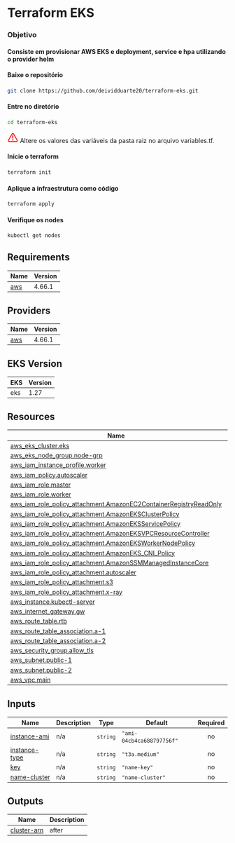 # Terraform EKS

### Objetivo

#### Consiste em provisionar AWS EKS e deployment, service e hpa utilizando o provider helm

#### Baixe o repositório
```bash
git clone https://github.com/deividduarte20/terraform-eks.git
```

#### Entre no diretório

```bash
cd terraform-eks
```

<img src=img/warning2.png width=25 height=25 /> Altere os valores das variáveis da pasta raiz no arquivo variables.tf.

#### Inicie o terraform

```bash
terraform init
```

#### Aplique a infraestrutura como código

```bash
terraform apply
```

#### Verifique os nodes
```bash
kubectl get nodes
```

## Requirements

| Name | Version |
|------|---------|
| <a name="requirement_aws"></a> [aws](#requirement\_aws) | 4.66.1 |

## Providers

| Name | Version |
|------|---------|
| <a name="provider_aws"></a> [aws](#provider\_aws) | 4.66.1 |

## EKS Version

| EKS  | Version  |
|------|---------|
| eks  |  1.27   |


## Resources

| Name | Type |
|------|------|
| [aws_eks_cluster.eks](https://registry.terraform.io/providers/hashicorp/aws/4.66.1/docs/resources/eks_cluster) | resource |
| [aws_eks_node_group.node-grp](https://registry.terraform.io/providers/hashicorp/aws/4.66.1/docs/resources/eks_node_group) | resource |
| [aws_iam_instance_profile.worker](https://registry.terraform.io/providers/hashicorp/aws/4.66.1/docs/resources/iam_instance_profile) | resource |
| [aws_iam_policy.autoscaler](https://registry.terraform.io/providers/hashicorp/aws/4.66.1/docs/resources/iam_policy) | resource |
| [aws_iam_role.master](https://registry.terraform.io/providers/hashicorp/aws/4.66.1/docs/resources/iam_role) | resource |
| [aws_iam_role.worker](https://registry.terraform.io/providers/hashicorp/aws/4.66.1/docs/resources/iam_role) | resource |
| [aws_iam_role_policy_attachment.AmazonEC2ContainerRegistryReadOnly](https://registry.terraform.io/providers/hashicorp/aws/4.66.1/docs/resources/iam_role_policy_attachment) | resource |
| [aws_iam_role_policy_attachment.AmazonEKSClusterPolicy](https://registry.terraform.io/providers/hashicorp/aws/4.66.1/docs/resources/iam_role_policy_attachment) | resource |
| [aws_iam_role_policy_attachment.AmazonEKSServicePolicy](https://registry.terraform.io/providers/hashicorp/aws/4.66.1/docs/resources/iam_role_policy_attachment) | resource |
| [aws_iam_role_policy_attachment.AmazonEKSVPCResourceController](https://registry.terraform.io/providers/hashicorp/aws/4.66.1/docs/resources/iam_role_policy_attachment) | resource |
| [aws_iam_role_policy_attachment.AmazonEKSWorkerNodePolicy](https://registry.terraform.io/providers/hashicorp/aws/4.66.1/docs/resources/iam_role_policy_attachment) | resource |
| [aws_iam_role_policy_attachment.AmazonEKS_CNI_Policy](https://registry.terraform.io/providers/hashicorp/aws/4.66.1/docs/resources/iam_role_policy_attachment) | resource |
| [aws_iam_role_policy_attachment.AmazonSSMManagedInstanceCore](https://registry.terraform.io/providers/hashicorp/aws/4.66.1/docs/resources/iam_role_policy_attachment) | resource |
| [aws_iam_role_policy_attachment.autoscaler](https://registry.terraform.io/providers/hashicorp/aws/4.66.1/docs/resources/iam_role_policy_attachment) | resource |
| [aws_iam_role_policy_attachment.s3](https://registry.terraform.io/providers/hashicorp/aws/4.66.1/docs/resources/iam_role_policy_attachment) | resource |
| [aws_iam_role_policy_attachment.x-ray](https://registry.terraform.io/providers/hashicorp/aws/4.66.1/docs/resources/iam_role_policy_attachment) | resource |
| [aws_instance.kubectl-server](https://registry.terraform.io/providers/hashicorp/aws/4.66.1/docs/resources/instance) | resource |
| [aws_internet_gateway.gw](https://registry.terraform.io/providers/hashicorp/aws/4.66.1/docs/resources/internet_gateway) | resource |
| [aws_route_table.rtb](https://registry.terraform.io/providers/hashicorp/aws/4.66.1/docs/resources/route_table) | resource |
| [aws_route_table_association.a-1](https://registry.terraform.io/providers/hashicorp/aws/4.66.1/docs/resources/route_table_association) | resource |
| [aws_route_table_association.a-2](https://registry.terraform.io/providers/hashicorp/aws/4.66.1/docs/resources/route_table_association) | resource |
| [aws_security_group.allow_tls](https://registry.terraform.io/providers/hashicorp/aws/4.66.1/docs/resources/security_group) | resource |
| [aws_subnet.public-1](https://registry.terraform.io/providers/hashicorp/aws/4.66.1/docs/resources/subnet) | resource |
| [aws_subnet.public-2](https://registry.terraform.io/providers/hashicorp/aws/4.66.1/docs/resources/subnet) | resource |
| [aws_vpc.main](https://registry.terraform.io/providers/hashicorp/aws/4.66.1/docs/resources/vpc) | resource |

## Inputs

| Name | Description | Type | Default | Required |
|------|-------------|------|---------|:--------:|
| <a name="input_instance-ami"></a> [instance-ami](#input\_instance-ami) | n/a | `string` | `"ami-04cb4ca688797756f"` | no |
| <a name="input_instance-type"></a> [instance-type](#input\_instance-type) | n/a | `string` | `"t3a.medium"` | no |
| <a name="input_key"></a> [key](#input\_key) | n/a | `string` | `"name-key"` | no |
| <a name="input_name-cluster"></a> [name-cluster](#input\_name-cluster) | n/a | `string` | `"name-cluster"` | no |

## Outputs

| Name | Description |
|------|-------------|
| <a name="output_cluster-arn"></a> [cluster-arn](#output\_cluster-arn) | after |
